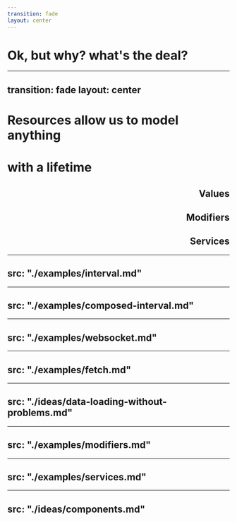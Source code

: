 ```yaml
---
transition: fade
layout: center
---
```


# Ok, but why? what's the deal?

<!--

...

ok great, but why does any of this matter?
-->

---
transition: fade
layout: center
---

# Resources allow us to model anything

<h1 v-click>with a lifetime</h1>

<div style="text-align: right">
<h2 v-click>Values</h2>
<h2 v-click>Modifiers</h2>
<h2 v-click>Services</h2>
</div>


<!-- 

Resources 

!! click

allow us to implement concepts that we are familiar with, but with
greater ergonomics

!! click<br>
Values - these *could* have cleanup.

!! click<br>
Modifiers - often has cleanup.

!! click<br>
and Services - often has cleanup.


Not only do Resources allow us to implement all these 
concepts in a coherent and concise way, 

they allow us to bring our reactive concepts to the broader JavaScript ecosystem.


Let's start with some examples of Resources as Values
-->


---
src: "./examples/interval.md"
---

---
src: "./examples/composed-interval.md"
---

---
src: "./examples/websocket.md"
---

---
src: "./examples/fetch.md"
---

---
src: "./ideas/data-loading-without-problems.md"
---

---
src: "./examples/modifiers.md"
---

---
src: "./examples/services.md"
---

---
src: "./ideas/components.md"
---
